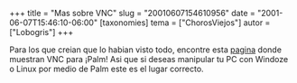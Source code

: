 +++
title = "Mas sobre VNC"
slug = "20010607154610956"
date = "2001-06-07T15:46:10-06:00"
[taxonomies]
tema = ["ChorosViejos"]
autor = ["Lobogris"]
+++

Para los que creian que lo habian visto todo, encontre esta
[pagina](http://www.harakan.btinternet.co.uk/PalmVNC/index.htm) donde
muestran VNC para ¡Palm! Asi que si deseas manipular tu PC con Windoze o
Linux por medio de Palm este es el lugar correcto.

